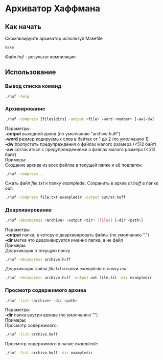 # Архиватор Хаффмана
## Как начать
Скомпилируйте архиватор используя Makefile
```sh
make
```
Файл *huf* - результат компиляции

## Использование
### Вывод списка команд
```sh
./huf -help
```
### Архивирование
```sh
./huf -compress [files|dirs] -output <file> -word <number> [-aw|-dw]
```
Параметры: \
**-output** выходной архив (по умолчанию "archive.huff") \
**-word** размер кодируемых слов в байтах от 1 до 2 (по умолчанию 1) \
**-dw** пропустить предупреждения о файлах малого размера (<512 байт) \
**-aw** согласиться с предупреждениями о файлах малого размера (<512 байт) \
Примеры: \
Cоздание архива из всех файлов в текущей папке и её подпапок
```sh
./huf -compress .
```
Сжать файл *file.txt* и папку *exampledir*. Сохранить в архив *ar.huff* в папке *out*:
```sh
./huf -compress file.txt exampledir -output out/ar.huff
```
### Деархивирование
```sh
./huf -decompress <archive> -output <dir> [files] [-dir <path>]
```
Параметры: \
**-output** папка, в которую деархивировать файлы (по умолчанию ".") \
**-dir** метка что деархивируется именно папка, а не файл \
Примеры: \
Деархивация в текущую папку
```sh
./huf -decompress archive.huff
```
Деархивация файла *file.txt* и папки *exampledir* в папку *out*
```sh
./huf -decompress archive.huff -output out file.txt -dir exampledir
```
### Просмотр содержимого архива
```sh
./huf -list <archive> -dir <path>
```
Параметры: \
**-dir** папка внутри архива (по умолчанию "") \
Примеры: \
Просмотр содержимого:
```sh
./huf -list archive.huff
```
Просмотр содержимого в папке *exampledir*:
```sh
./huf -list archive.huff -dir exampledir
```
